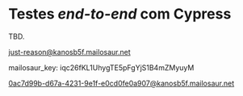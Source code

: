 # Testes _end-to-end_ com Cypress

TBD.

just-reason@kanosb5f.mailosaur.net


mailosaur_key: iqc26fKL1UhygTE5pFgYjS1B4mZMyuyM

0ac7d99b-d67a-4231-9e1f-e0cd0fe0a907@kanosb5f.mailosaur.net